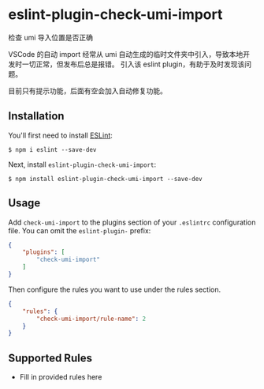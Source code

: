# eslint-plugin-check-umi-import

检查 umi 导入位置是否正确

VSCode 的自动 import 经常从 umi 自动生成的临时文件夹中引入，导致本地开发时一切正常，但发布后总是报错。
引入该 eslint plugin，有助于及时发现该问题。

目前只有提示功能，后面有空会加入自动修复功能。


## Installation

You'll first need to install [ESLint](http://eslint.org):

```
$ npm i eslint --save-dev
```

Next, install `eslint-plugin-check-umi-import`:

```
$ npm install eslint-plugin-check-umi-import --save-dev
```


## Usage

Add `check-umi-import` to the plugins section of your `.eslintrc` configuration file. You can omit the `eslint-plugin-` prefix:

```json
{
    "plugins": [
        "check-umi-import"
    ]
}
```


Then configure the rules you want to use under the rules section.

```json
{
    "rules": {
        "check-umi-import/rule-name": 2
    }
}
```

## Supported Rules

* Fill in provided rules here





